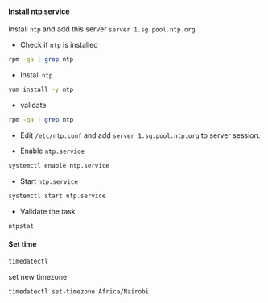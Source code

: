 #### Install ntp service
Install `ntp` and add this server `server 1.sg.pool.ntp.org`

- Check if `ntp` is installed
```sh
rpm -qa | grep ntp
```

- Install `ntp`
```sh
yum install -y ntp
```

- validate
```sh
rpm -qa | grep ntp
```

- Edit `/etc/ntp.conf` and add `server 1.sg.pool.ntp.org` to server session.

- Enable `ntp.service` 

```sh
systemctl enable ntp.service
```

- Start `ntp.service`
```sh
systemctl start ntp.service
```

- Validate the task
```sh
ntpstat
```


#### Set time
```sh
timedatectl
```

set new timezone
```sh
timedatectl set-timezone Africa/Nairobi
```
